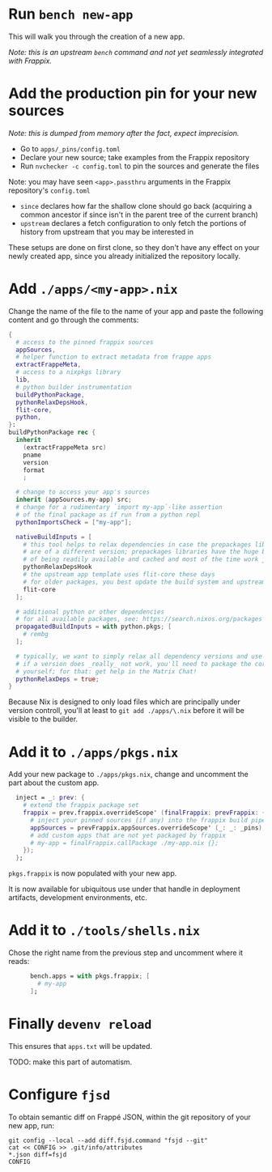 # Run `bench new-app`

This will walk you through the creation of a new app.

_Note: this is an upstream `bench` command and not yet seamlessly integrated with Frappix._

# Add the production pin for your new sources

_Note: this is dumped from memory after the fact, expect imprecision._

- Go to `apps/_pins/config.toml`
- Declare your new source; take examples from the Frappix repository
- Run `nvchecker -c config.toml` to pin the sources and generate the files

Note: you may have seen `<app>.passthru` arguments in the Frappix repository's `config.toml`

- `since` declares how far the shallow clone should go back (acquiring a common ancestor if since isn't in the parent tree of the current branch)
- `upstream` declares a fetch configuration to only fetch the portions of history from upstream that you may be interested in

These setups are done on first clone, so they don't have any effect on your newly created app, since you already initialized the repository locally.

# Add `./apps/<my-app>.nix`

Change the name of the file to the name of your app and paste the following content and go through the comments:

```nix
{
  # access to the pinned frappix sources
  appSources,
  # helper function to extract metadata from frappe apps
  extractFrappeMeta,
  # access to a nixpkgs library
  lib,
  # python builder instrumentation
  buildPythonPackage,
  pythonRelaxDepsHook,
  flit-core,
  python,
}:
buildPythonPackage rec {
  inherit
    (extractFrappeMeta src)
    pname
    version
    format
    ;

  # change to access your app's sources
  inherit (appSources.my-app) src;
  # change for a rudimentary `import my-app`-like assertion
  # of the final package as if run from a python repl
  pythonImportsCheck = ["my-app"];

  nativeBuildInputs = [
    # this tool helps to relax dependencies in case the prepackages libraries
    # are of a different version; prepackages libraries have the huge benefit
    # of being readily available and cached and most of the time work just fine
    pythonRelaxDepsHook
    # the upstream app template uses flit-core these days
    # for older packages, you best update the build system and upstream your patch
    flit-core
  ];

  # additional python or other dependencies
  # for all available packages, see: https://search.nixos.org/packages
  propagatedBuildInputs = with python.pkgs; [
    # rembg
  ];

  # typically, we want to simply relax all dependency versions and use the prepackaged ones;
  # if a version does _really_ not work, you'll need to package the correct python package
  # yourself; for that: get help in the Matrix Chat!
  pythonRelaxDeps = true;
}
```

<div class="warning">
Because Nix is designed to only load files which are principally under version controll,
you'll at least to <code>git add ./apps/\<my-app\>.nix</code> before it will be visible to the builder.
</div>

# Add it to `./apps/pkgs.nix`

Add your new package to `./apps/pkgs.nix`, change and uncomment the part about the custom app.

```nix
  inject = _: prev: {
    # extend the frappix package set
    frappix = prev.frappix.overrideScope' (finalFrappix: prevFrappix: {
      # inject your pinned sources (if any) into the frappix build pipeline
      appSources = prevFrappix.appSources.overrideScope' (_: _: _pins);
      # add custom apps that are not yet packaged by frappix
      # my-app = finalFrappix.callPackage ./my-app.nix {};
    });
  };
```

`pkgs.frappix` is now populated with your new app.

It is now available for ubiquitous use under that handle in deployment artifacts, development environments, etc.

# Add it to `./tools/shells.nix`

Chose the right name from the previous step and uncomment where it reads:

```nix
      bench.apps = with pkgs.frappix; [
        # my-app
      ];
```

# Finally `devenv reload`

This ensures that `apps.txt` will be updated.

TODO: make this part of automatism.

# Configure `fjsd`

To obtain semantic diff on Frappé JSON, within the git repository of your new app, run:

```console
git config --local --add diff.fsjd.command "fsjd --git"
cat << CONFIG >> .git/info/attributes
*.json diff=fsjd
CONFIG
```
